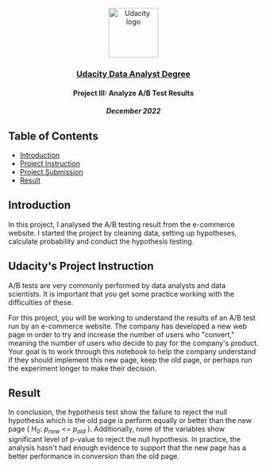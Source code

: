 <p align="center">
  <a href="https://www.udacity.com/">
    <img src='https://course_report_production.s3.amazonaws.com/rich/rich_files/rich_files/5511/s300/udacity-logo.png' alt="Udacity logo" width = 100px>
   </a>
</p>
<h3 align="center"><a href='https://www.udacity.com/course/data-analyst-nanodegree--nd002'> Udacity Data Analyst Degree </a></h3>
<h4 align="center">  Project III: Analyze A/B Test Results </h4>
<h5 align="center">  December 2022  </h4>

## Table of Contents
- [Introduction](#Introduction)
- [Project Instruction](#instruction)
- [Project Submission](#submission)
- [Result](#result)

## Introduction <a name="Introduction"></a>

In this project, I analysed the A/B testing result from the e-commerce website. I started the project by cleaning data, setting up hypotheses, calculate probability and conduct the hypothesis testing.

## Udacity's Project Instruction <a name="instruction"></a>
A/B tests are very commonly performed by data analysts and data scientists. It is important that you get some practice working with the difficulties of these.

For this project, you will be working to understand the results of an A/B test run by an e-commerce website. The company has developed a new web page in order to try and increase the number of users who "convert," meaning the number of users who decide to pay for the company's product. Your goal is to work through this notebook to help the company understand if they should implement this new page, keep the old page, or perhaps run the experiment longer to make their decision.

## Result <a name="result"></a>
<p align="center">
 
In conclusion, the hypothesis test show the failure to reject the null hypothesis which is the old page is perform equally or better than the new page ( $H_0$: $p_{new}$ <= $p_{old}$ ). Additionally, none of the variables show significant level of p-value to reject the null hypothesis. In practice, the analysis hasn't had enough evidence to support that the new page has a better performance in conversion than the old page.</font>

</p>
